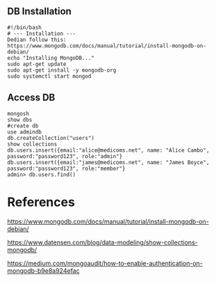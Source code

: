 ## DB Installation
```
#!/bin/bash
# --- Installation ---
Dedian follow this:
https://www.mongodb.com/docs/manual/tutorial/install-mongodb-on-debian/
echo "Installing MongoDB..."
sudo apt-get update
sudo apt-get install -y mongodb-org
sudo systemctl start mongod
```

## Access DB
```
mongosh 
show dbs
#create db
use admindb
db.createCollection("users")
show collections
db.users.insert({email:"alice@medicoms.net", name: "Alice Cambo", password:"password123", role:"admin"}
db.users.insert({email:"james@medicoms.net", name: "James Boyce", password:"password123", role:"member"}
admin> db.users.find()
```

# References
https://www.mongodb.com/docs/manual/tutorial/install-mongodb-on-debian/

https://www.datensen.com/blog/data-modeling/show-collections-mongodb/

https://medium.com/mongoaudit/how-to-enable-authentication-on-mongodb-b9e8a924efac
